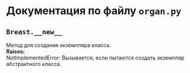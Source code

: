 # Документация по файлу `organ.py`

## `Breast.__new__`<br>
Метод для создания экземпляра класса.<br>
**Raises:**<br>
NotImplementedError: Вызывается, если пытаются создать экземпляр абстрактного класса.<br>
<br>
